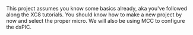 
This project assumes you know some basics already, aka you've followed along the XC8 tutorials. You should know how to make a new project by now and select the proper micro. We will also be using MCC to configure the dsPIC. 
